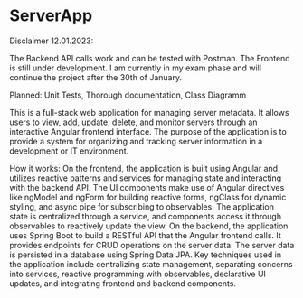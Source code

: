 # ServerApp

Disclaimer 12.01.2023:

The Backend API calls work and can be tested with Postman.
The Frontend is still under development.
I am currently in my exam phase and will continue the project after the 30th of January.

Planned: Unit Tests, Thorough documentation, Class Diagramm

This is a full-stack web application for managing server metadata. It allows users to view, add, update, delete, and monitor servers through an interactive Angular frontend interface. The purpose of the application is to provide a system for organizing and tracking server information in a development or IT environment. 

How it works:
On the frontend, the application is built using Angular and utilizes reactive patterns and services for managing state and interacting with the backend API. The UI components make use of Angular directives like ngModel and ngForm for building reactive forms, ngClass for dynamic styling, and async pipe for subscribing to observables. The application state is centralized through a service, and components access it through observables to reactively update the view. 
On the backend, the application uses Spring Boot to build a RESTful API that the Angular frontend calls. It provides endpoints for CRUD operations on the server data. The server data is persisted in a database using Spring Data JPA. 
Key techniques used in the application include centralizing state management, separating concerns into services, reactive programming with observables, declarative UI updates, and integrating frontend and backend components.
